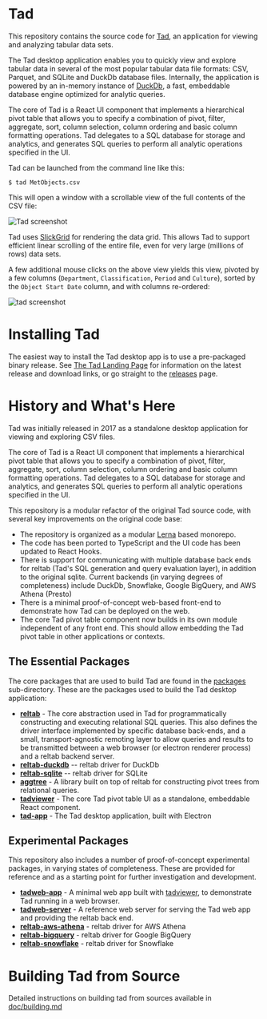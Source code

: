 # Tad

This repository contains the source code for [Tad](https://www.tadviewer.com), an application for viewing and analyzing tabular
data sets.

The Tad desktop application enables you to quickly view and explore tabular data in several of the most popular
tabular data file formats: CSV, Parquet, and SQLite and DuckDb database files.
Internally, the application is powered by an in-memory instance of [DuckDb](https://duckdb.org/), a fast, embeddable database engine optimized for analytic queries.

The core of Tad is a React UI component that implements a hierarchical pivot table that allows you to specify a combination of pivot, filter, aggregate, sort, column selection, column ordering and basic column formatting operations. Tad delegates to a SQL database for storage and analytics, and generates SQL queries to perform all
analytic operations specified in the UI.

Tad can be launched from the command line like this:

    $ tad MetObjects.csv

This will open a window with a scrollable view of the full contents of the CSV file:

![Tad screenshot](doc/screenshots/tad-metobjects-unpivoted.png "Unpivoted view of CSV file")

Tad uses [SlickGrid](http://slickgrid.net/) for rendering the data grid. This allows Tad to support efficient linear
scrolling of the entire file, even for very large (millions of rows) data sets.

A few additional mouse clicks on the above view yields this view, pivoted by a few
columns (`Department`, `Classification`, `Period` and `Culture`), sorted by the `Object Start Date` column, and
with columns re-ordered:

![tad screenshot](doc/screenshots/tad-metobjects-pivoted.png "Met Museum Objects with Pivots")

# Installing Tad

The easiest way to install the Tad desktop app is to use a pre-packaged binary release. See [The Tad Landing Page](http://tadviewer.com/#news) for information on the latest release and download links, or go straight to the <a href="./releases" target="_top">releases</a> page.

# History and What's Here

Tad was initially released in 2017 as a standalone desktop application for viewing and exploring CSV files.

The core of Tad is a React UI component that implements a hierarchical pivot table that allows you to specify a combination of pivot, filter, aggregate, sort, column selection, column ordering and basic column formatting operations. Tad delegates to a SQL database for storage and analytics, and generates SQL queries to perform all
analytic operations specified in the UI.

This repository is a modular refactor of the original Tad source code, with several key improvements on the original code base:

- The repository is organized as a modular [Lerna](https://lerna.js.org/) based monorepo.
- The code has been ported to TypeScript and the UI code has been updated to React Hooks.
- There is support for communicating with multiple database back ends for reltab (Tad's SQL generation and query evaluation layer), in addition to the original sqlite. Current backends (in varying degrees of completeness) include DuckDb, Snowflake, Google BigQuery, and AWS Athena (Presto)
- There is a minimal proof-of-concept web-based front-end to demonstrate how Tad can be deployed on the web.
- The core Tad pivot table component now builds in its own module independent of any front end. This should allow embedding the Tad pivot table in other applications or contexts.

## The Essential Packages

The core packages that are used to build Tad are found in the [packages](./packages) sub-directory. These are the packages
used to build the Tad desktop application:

- [**reltab**](./packages/reltab) - The core abstraction used in Tad for programmatically constructing and executing relational SQL queries. This also defines the driver interface implemented by specific database back-ends, and a small, transport-agnostic remoting layer to allow queries and results to be transmitted between a web browser
  (or electron renderer process) and a reltab backend server.
- [**reltab-duckdb**](./packages/reltab-duckdb/) -- reltab driver for DuckDb
- [**reltab-sqlite**](./packages/reltab-sqlite/) -- reltab driver for SQLite
- [**aggtree**](./packages/aggtree/) - A library built on top of reltab for constructing pivot trees from relational queries.
- [**tadviewer**](./packages/tadviewer/) - The core Tad pivot table UI as a standalone, embeddable React component.
- [**tad-app**](./packages/tad-app/) - The Tad desktop application, built with Electron

## Experimental Packages

This repository also includes a number of proof-of-concept experimental packages, in varying states of completeness. These are provided for reference and as a starting
point for further investigation and development.

- [**tadweb-app**](./packages/tadweb-app/) - A minimal web app built with [tadviewer](./packages/tadviewer/), to demonstrate Tad running in a web browser.
- [**tadweb-server**](./packages/tadweb-server/) - A reference web server for serving the Tad web app and providing the reltab back end.
- [**reltab-aws-athena**](./packages/reltab-aws-athena/) - reltab driver for AWS Athena
- [**reltab-bigquery**](./packages/reltab-bigquery/) - reltab driver for Google BigQuery
- [**reltab-snowflake**](./packages/reltab-snowflake/) - reltab driver for Snowflake

# Building Tad from Source

Detailed instructions on building tad from sources available in [doc/building.md](doc/building.md)
